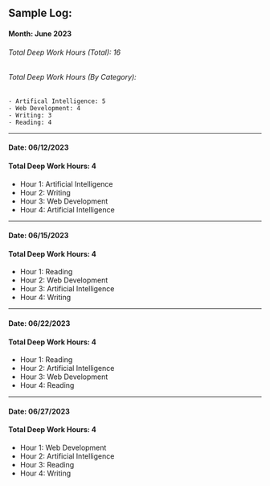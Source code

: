 ## Sample Log:
#### Month: June 2023
###### Total Deep Work Hours (Total): 16
###### Total Deep Work Hours (By Category): 
    - Artifical Intelligence: 5
    - Web Development: 4
    - Writing: 3
    - Reading: 4
---
#### Date: 06/12/2023
#### Total Deep Work Hours: 4
- Hour 1: Artificial Intelligence
- Hour 2: Writing
- Hour 3: Web Development
- Hour 4: Artificial Intelligence
---
#### Date: 06/15/2023
#### Total Deep Work Hours: 4
- Hour 1: Reading
- Hour 2: Web Development
- Hour 3: Artificial Intelligence
- Hour 4: Writing
---
#### Date: 06/22/2023
#### Total Deep Work Hours: 4
- Hour 1: Reading
- Hour 2: Artificial Intelligence
- Hour 3: Web Development
- Hour 4: Reading
---
#### Date: 06/27/2023
#### Total Deep Work Hours: 4
- Hour 1: Web Development
- Hour 2: Artificial Intelligence
- Hour 3: Reading
- Hour 4: Writing